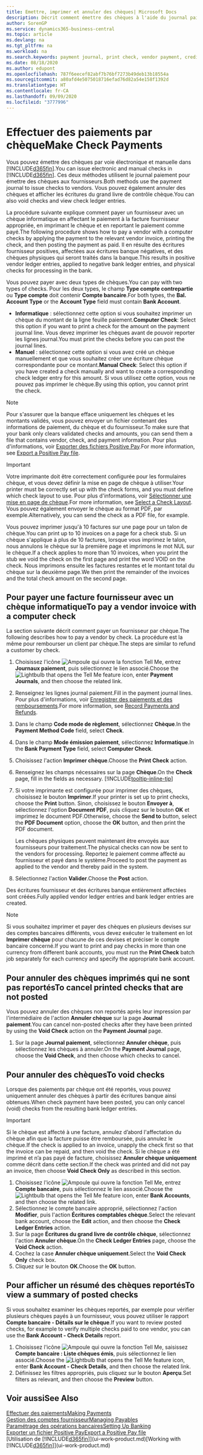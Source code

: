 ```yaml
---
title: Emettre, imprimer et annuler des chèques| Microsoft Docs
description: Décrit comment émettre des chèques à l'aide du journal paiement, imprimer des chèques, et annuler ou afficher les écritures du grand livre de contrôle chèque dans Business Central.
author: SorenGP
ms.service: dynamics365-business-central
ms.topic: article
ms.devlang: na
ms.tgt_pltfrm: na
ms.workload: na
ms.search.keywords: payment journal, print check, vendor payment, creditor, debt, balance due, AP
ms.date: 08/18/2020
ms.author: edupont
ms.openlocfilehash: 787f6eecef82abf7b76bf7273b49deb13b18554a
ms.sourcegitcommit: a80afd4e5075018716efad76d82a54e158f1392d
ms.translationtype: HT
ms.contentlocale: fr-CA
ms.lasthandoff: 09/09/2020
ms.locfileid: "3777996"
---
```

# <a name="make-check-payments"></a><span data-ttu-id="a11d6-103">Effectuer des paiements par chèque</span><span class="sxs-lookup"><span data-stu-id="a11d6-103">Make Check Payments</span></span>

<span data-ttu-id="a11d6-104">Vous pouvez émettre des chèques par voie électronique et manuelle dans [!INCLUDE[d365fin](includes/d365fin_md.md)].</span><span class="sxs-lookup"><span data-stu-id="a11d6-104">You can issue electronic and manual checks in [!INCLUDE[d365fin](includes/d365fin_md.md)].</span></span> <span data-ttu-id="a11d6-105">Ces deux méthodes utilisent le journal paiement pour émettre des chèques aux fournisseurs.</span><span class="sxs-lookup"><span data-stu-id="a11d6-105">Both methods use the payment journal to issue checks to vendors.</span></span> <span data-ttu-id="a11d6-106">Vous pouvez également annuler des chèques et afficher les écritures du grand livre de contrôle chèque.</span><span class="sxs-lookup"><span data-stu-id="a11d6-106">You can also void checks and view check ledger entries.</span></span>

<span data-ttu-id="a11d6-107">La procédure suivante explique comment payer un fournisseur avec un chèque informatique en affectant le paiement à la facture fournisseur appropriée, en imprimant le chèque et en reportant le paiement comme payé.</span><span class="sxs-lookup"><span data-stu-id="a11d6-107">The following procedure shows how to pay a vendor with a computer checks by applying the payment to the relevant vendor invoice, printing the check, and then posting the payment as paid.</span></span> <span data-ttu-id="a11d6-108">Il en résulte des écritures fournisseur positives, affectées aux écritures banque négatives, et des chèques physiques qui seront traités dans la banque.</span><span class="sxs-lookup"><span data-stu-id="a11d6-108">This results in positive vendor ledger entries, applied to negative bank ledger entries, and physical checks for processing in the bank.</span></span>

<span data-ttu-id="a11d6-109">Vous pouvez payer avec deux types de chèques.</span><span class="sxs-lookup"><span data-stu-id="a11d6-109">You can pay with two types of checks.</span></span> <span data-ttu-id="a11d6-110">Pour les deux types, le champ **Type compte contrepartie** ou **Type compte** doit contenir **Compte bancaire**.</span><span class="sxs-lookup"><span data-stu-id="a11d6-110">For both types, the **Bal. Account Type** or the **Account Type** field must contain **Bank Account**.</span></span>

- <span data-ttu-id="a11d6-111">**Informatique** : sélectionnez cette option si vous souhaitez imprimer un chèque du montant de la ligne feuille paiement.</span><span class="sxs-lookup"><span data-stu-id="a11d6-111">**Computer Check**: Select this option if you want to print a check for the amount on the payment journal line.</span></span> <span data-ttu-id="a11d6-112">Vous devez imprimer les chèques avant de pouvoir reporter les lignes journal.</span><span class="sxs-lookup"><span data-stu-id="a11d6-112">You must print the checks before you can post the journal lines.</span></span>
- <span data-ttu-id="a11d6-113">**Manuel** : sélectionnez cette option si vous avez créé un chèque manuellement et que vous souhaitez créer une écriture chèque correspondante pour ce montant.</span><span class="sxs-lookup"><span data-stu-id="a11d6-113">**Manual Check**: Select this option if you have created a check manually and want to create a corresponding check ledger entry for this amount.</span></span> <span data-ttu-id="a11d6-114">Si vous utilisez cette option, vous ne pouvez pas imprimer le chèque.</span><span class="sxs-lookup"><span data-stu-id="a11d6-114">By using this option, you cannot print the check.</span></span>

> [!NOTE]  
> <span data-ttu-id="a11d6-115">Pour s'assurer que la banque efface uniquement les chèques et les montants validés, vous pouvez envoyer un fichier contenant des informations de paiement, du chèque et du fournisseur.</span><span class="sxs-lookup"><span data-stu-id="a11d6-115">To make sure that your bank only clears validated checks and amounts, you can send them a file that contains vendor, check, and payment information.</span></span> <span data-ttu-id="a11d6-116">Pour plus d'informations, voir [Exporter des fichiers Positive Pay](finance-how-positive-pay.md).</span><span class="sxs-lookup"><span data-stu-id="a11d6-116">For more information, see [Export a Positive Pay file](finance-how-positive-pay.md).</span></span>

> [!IMPORTANT]
> <span data-ttu-id="a11d6-117">Votre imprimante doit être correctement configurée pour les formulaires chèque, et vous devez définir la mise en page de chèque à utiliser.</span><span class="sxs-lookup"><span data-stu-id="a11d6-117">Your printer must be correctly set up with the check forms, and you must define which check layout to use.</span></span> <span data-ttu-id="a11d6-118">Pour plus d'informations, voir [Sélectionner une mise en page de chèque](finance-how-define-check-layouts.md).</span><span class="sxs-lookup"><span data-stu-id="a11d6-118">For more information, see [Select a Check Layout](finance-how-define-check-layouts.md).</span></span> <span data-ttu-id="a11d6-119">Vous pouvez également envoyer le chèque au format PDF, par exemple.</span><span class="sxs-lookup"><span data-stu-id="a11d6-119">Alternatively, you can send the check as a PDF file, for example.</span></span>  

<span data-ttu-id="a11d6-120">Vous pouvez imprimer jusqu'à 10 factures sur une page pour un talon de chèque.</span><span class="sxs-lookup"><span data-stu-id="a11d6-120">You can print up to 10 invoices on a page for a check stub.</span></span> <span data-ttu-id="a11d6-121">Si un chèque s'applique à plus de 10 factures, lorsque vous imprimez le talon, nous annulons le chèque sur la première page et imprimons le mot NUL sur le chèque.</span><span class="sxs-lookup"><span data-stu-id="a11d6-121">If a check applies to more than 10 invoices, when you print the stub we void the check on the first page and print the word VOID on the check.</span></span> <span data-ttu-id="a11d6-122">Nous imprimons ensuite les factures restantes et le montant total du chèque sur la deuxième page.</span><span class="sxs-lookup"><span data-stu-id="a11d6-122">We then print the remainder of the invoices and the total check amount on the second page.</span></span>

## <a name="to-pay-a-vendor-invoice-with-a-computer-check"></a><span data-ttu-id="a11d6-123">Pour payer une facture fournisseur avec un chèque informatique</span><span class="sxs-lookup"><span data-stu-id="a11d6-123">To pay a vendor invoice with a computer check</span></span>
<span data-ttu-id="a11d6-124">La section suivante décrit comment payer un fournisseur par chèque.</span><span class="sxs-lookup"><span data-stu-id="a11d6-124">The following describes how to pay a vendor by check.</span></span> <span data-ttu-id="a11d6-125">La procédure est la même pour rembourser un client par chèque.</span><span class="sxs-lookup"><span data-stu-id="a11d6-125">The steps are similar to refund a customer by check.</span></span>

1. <span data-ttu-id="a11d6-126">Choisissez l'icône ![Ampoule qui ouvre la fonction Tell Me](media/ui-search/search_small.png "Dites-moi ce que vous voulez faire"), entrez **Journaux paiement**, puis sélectionnez le lien associé.</span><span class="sxs-lookup"><span data-stu-id="a11d6-126">Choose the ![Lightbulb that opens the Tell Me feature](media/ui-search/search_small.png "Tell me what you want to do") icon, enter **Payment Journals**, and then choose the related link.</span></span>
2. <span data-ttu-id="a11d6-127">Renseignez les lignes journal paiement.</span><span class="sxs-lookup"><span data-stu-id="a11d6-127">Fill in the payment journal lines.</span></span> <span data-ttu-id="a11d6-128">Pour plus d'informations, voir [Enregistrer des paiements et des remboursements](payables-how-post-payments-refunds.md).</span><span class="sxs-lookup"><span data-stu-id="a11d6-128">For more information, see [Record Payments and Refunds](payables-how-post-payments-refunds.md).</span></span>
3. <span data-ttu-id="a11d6-129">Dans le champ **Code mode de règlement**, sélectionnez **Chèque**.</span><span class="sxs-lookup"><span data-stu-id="a11d6-129">In the **Payment Method Code** field, select **Check**.</span></span>
4. <span data-ttu-id="a11d6-130">Dans le champ **Mode émission paiement**, sélectionnez **Informatique**.</span><span class="sxs-lookup"><span data-stu-id="a11d6-130">In the **Bank Payment Type** field, select **Computer Check**.</span></span>
5. <span data-ttu-id="a11d6-131">Choisissez l'action **Imprimer chèque**.</span><span class="sxs-lookup"><span data-stu-id="a11d6-131">Choose the **Print Check** action.</span></span>
6. <span data-ttu-id="a11d6-132">Renseignez les champs nécessaires sur la page **Chèque**.</span><span class="sxs-lookup"><span data-stu-id="a11d6-132">On the **Check** page, fill in the fields as necessary.</span></span> [!INCLUDE[tooltip-inline-tip](includes/tooltip-inline-tip_md.md)]
7. <span data-ttu-id="a11d6-133">Si votre imprimante est configurée pour imprimer des chèques, choisissez le bouton **Imprimer**.</span><span class="sxs-lookup"><span data-stu-id="a11d6-133">If your printer is set up to print checks, choose the **Print** button.</span></span> <span data-ttu-id="a11d6-134">Sinon, choisissez le bouton **Envoyer à**, sélectionnez l'option **Document PDF**, puis cliquez sur le bouton **OK** et imprimez le document PDF.</span><span class="sxs-lookup"><span data-stu-id="a11d6-134">Otherwise, choose the **Send to** button, select the **PDF Document** option, choose the **OK** button, and then print the PDF document.</span></span>

    <span data-ttu-id="a11d6-135">Les chèques physiques peuvent maintenant être envoyés aux fournisseurs pour traitement.</span><span class="sxs-lookup"><span data-stu-id="a11d6-135">The physical checks can now be sent to the vendors for processing.</span></span> <span data-ttu-id="a11d6-136">Reportez le paiement comme affecté au fournisseur et payé dans le système.</span><span class="sxs-lookup"><span data-stu-id="a11d6-136">Proceed to post the payment as applied to the vendor and thereby paid in the system.</span></span>
8. <span data-ttu-id="a11d6-137">Sélectionnez l'action **Valider**.</span><span class="sxs-lookup"><span data-stu-id="a11d6-137">Choose the **Post** action.</span></span>

<span data-ttu-id="a11d6-138">Des écritures fournisseur et des écritures banque entièrement affectées sont créées.</span><span class="sxs-lookup"><span data-stu-id="a11d6-138">Fully applied vendor ledger entries and bank ledger entries are created.</span></span>

> [!NOTE]  
> <span data-ttu-id="a11d6-139">Si vous souhaitez imprimer et payer des chèques en plusieurs devises sur des comptes bancaires différents, vous devez exécuter le traitement en lot **Imprimer chèque** pour chacune de ces devises et préciser le compte bancaire concerné.</span><span class="sxs-lookup"><span data-stu-id="a11d6-139">If you want to print and pay checks in more than one currency from different bank accounts, you must run the **Print Check** batch job separately for each currency and specify the appropriate bank account.</span></span>

## <a name="to-cancel-printed-checks-that-are-not-posted"></a><span data-ttu-id="a11d6-140">Pour annuler des chèques imprimés qui ne sont pas reportés</span><span class="sxs-lookup"><span data-stu-id="a11d6-140">To cancel printed checks that are not posted</span></span>
<span data-ttu-id="a11d6-141">Vous pouvez annuler des chèques non reportés après leur impression par l'intermédiaire de l'action **Annuler chèque** sur la page **Journal paiement**.</span><span class="sxs-lookup"><span data-stu-id="a11d6-141">You can cancel non-posted checks after they have been printed by using the **Void Check** action on the **Payment Journal** page.</span></span>

1. <span data-ttu-id="a11d6-142">Sur la page **Journal paiement**, sélectionnez **Annuler chèque**, puis sélectionnez les chèques à annuler.</span><span class="sxs-lookup"><span data-stu-id="a11d6-142">On the **Payment Journal** page, choose the **Void Check**, and then choose which checks to cancel.</span></span>

## <a name="to-void-checks"></a><span data-ttu-id="a11d6-143">Pour annuler des chèques</span><span class="sxs-lookup"><span data-stu-id="a11d6-143">To void checks</span></span>

<span data-ttu-id="a11d6-144">Lorsque des paiements par chèque ont été reportés, vous pouvez uniquement annuler des chèques à partir des écritures banque ainsi obtenues.</span><span class="sxs-lookup"><span data-stu-id="a11d6-144">When check payment have been posted, you can only cancel (void) checks from the resulting bank ledger entries.</span></span>

> [!IMPORTANT]
> <span data-ttu-id="a11d6-145">Si le chèque est affecté à une facture, annulez d’abord l'affectation du chèque afin que la facture puisse être remboursée, puis annulez le chèque.</span><span class="sxs-lookup"><span data-stu-id="a11d6-145">If the check is applied to an invoice, unapply the check first so that the invoice can be repaid, and then void the check.</span></span> <span data-ttu-id="a11d6-146">Si le chèque a été imprimé et n’a pas payé de facture, choisissez **Annuler chèque uniquement** comme décrit dans cette section.</span><span class="sxs-lookup"><span data-stu-id="a11d6-146">If the check was printed and did not pay an invoice, then choose **Void Check Only** as described in this section.</span></span>

1. <span data-ttu-id="a11d6-147">Choisissez l'icône ![Ampoule qui ouvre la fonction Tell Me](media/ui-search/search_small.png "Dites-moi ce que vous voulez faire"), entrez **Compte bancaire**, puis sélectionnez le lien associé.</span><span class="sxs-lookup"><span data-stu-id="a11d6-147">Choose the ![Lightbulb that opens the Tell Me feature](media/ui-search/search_small.png "Tell me what you want to do") icon, enter **Bank Accounts**, and then choose the related link.</span></span>
2. <span data-ttu-id="a11d6-148">Sélectionnez le compte bancaire approprié, sélectionnez l'action **Modifier**, puis l'action **Écritures comptables chèque**.</span><span class="sxs-lookup"><span data-stu-id="a11d6-148">Select the relevant bank account, choose the **Edit** action, and then choose the **Check Ledger Entries** action.</span></span>
3. <span data-ttu-id="a11d6-149">Sur la page **Écritures du grand livre de contrôle chèque**, sélectionnez l'action **Annuler chèque**.</span><span class="sxs-lookup"><span data-stu-id="a11d6-149">On the **Check Ledger Entries** page, choose the **Void Check** action.</span></span>
4. <span data-ttu-id="a11d6-150">Cochez la case **Annuler chèque uniquement**.</span><span class="sxs-lookup"><span data-stu-id="a11d6-150">Select the **Void Check Only** check box.</span></span>
5. <span data-ttu-id="a11d6-151">Cliquez sur le bouton **OK**.</span><span class="sxs-lookup"><span data-stu-id="a11d6-151">Choose the **OK** button.</span></span>

## <a name="to-view-a-summary-of-posted-checks"></a><span data-ttu-id="a11d6-152">Pour afficher un résumé des chèques reportés</span><span class="sxs-lookup"><span data-stu-id="a11d6-152">To view a summary of posted checks</span></span>
<span data-ttu-id="a11d6-153">Si vous souhaitez examiner les chèques reportés, par exemple pour vérifier plusieurs chèques payés à un fournisseur, vous pouvez utiliser le rapport **Compte bancaire - Détails sur le chèque**.</span><span class="sxs-lookup"><span data-stu-id="a11d6-153">If you want to review posted checks, for example to verify multiple checks paid to one vendor, you can use the **Bank Account - Check Details** report.</span></span>
1. <span data-ttu-id="a11d6-154">Choisissez l'icône ![Ampoule qui ouvre la fonction Tell Me](media/ui-search/search_small.png "Dites-moi ce que vous voulez faire"), saisissez **Compte bancaire : Liste chèques émis**, puis sélectionnez le lien associé.</span><span class="sxs-lookup"><span data-stu-id="a11d6-154">Choose the ![Lightbulb that opens the Tell Me feature](media/ui-search/search_small.png "Tell me what you want to do") icon, enter **Bank Account - Check Details**, and then choose the related link.</span></span>
2. <span data-ttu-id="a11d6-155">Définissez les filtres appropriés, puis cliquez sur le bouton **Aperçu**.</span><span class="sxs-lookup"><span data-stu-id="a11d6-155">Set filters as relevant, and then choose the **Preview** button.</span></span>

## <a name="see-also"></a><span data-ttu-id="a11d6-156">Voir aussi</span><span class="sxs-lookup"><span data-stu-id="a11d6-156">See Also</span></span>
[<span data-ttu-id="a11d6-157">Effectuer des paiements</span><span class="sxs-lookup"><span data-stu-id="a11d6-157">Making Payments</span></span>](payables-make-payments.md)  
[<span data-ttu-id="a11d6-158">Gestion des comptes fournisseur</span><span class="sxs-lookup"><span data-stu-id="a11d6-158">Managing Payables</span></span>](payables-manage-payables.md)  
[<span data-ttu-id="a11d6-159">Paramétrage des opérations bancaires</span><span class="sxs-lookup"><span data-stu-id="a11d6-159">Setting Up Banking</span></span>](bank-setup-banking.md)  
[<span data-ttu-id="a11d6-160">Exporter un fichier Positive Pay</span><span class="sxs-lookup"><span data-stu-id="a11d6-160">Export a Positive Pay file</span></span>](finance-how-positive-pay.md)  
<span data-ttu-id="a11d6-161">[Utilisation de [!INCLUDE[d365fin](includes/d365fin_md.md)]](ui-work-product.md)</span><span class="sxs-lookup"><span data-stu-id="a11d6-161">[Working with [!INCLUDE[d365fin](includes/d365fin_md.md)]](ui-work-product.md)</span></span>  
